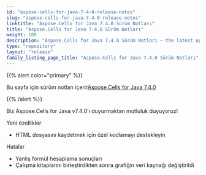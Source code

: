 ```yaml
---
id: "aspose-cells-for-java-7-4-0-release-notes"
slug: "aspose-cells-for-java-7-4-0-release-notes"
linktitle: "Aspose.Cells for Java 7.4.0 Sürüm Notları"
title: "Aspose.Cells for Java 7.4.0 Sürüm Notları"
weight: 100
description: "Aspose.Cells for Java 7.4.0 Sürüm Notları – the latest updates and fixes."
type: "repository"
layout: "release"
family_listing_page_title: "Aspose.Cells for Java 7.4.0 Sürüm Notları"
---
```

{{% alert color="primary" %}} 

 Bu sayfa için sürüm notları içerir[Aspose.Cells for Java 7.4.0](https://releases.aspose.com/cells/java/new-releases/aspose.cells-for-java-7.4.0/)

{{% /alert %}} 

Biz
 Aspose.Cells for Java v7.4.0'ı duyurmaktan mutluluk duyuyoruz!

 Yeni özellikler

- HTML dosyasını kaydetmek için özel kodlamayı destekleyin

 Hatalar

- Yanlış formül hesaplama sonuçları
- Çalışma kitaplarını birleştirdikten sonra grafiğin veri kaynağı değiştirildi
